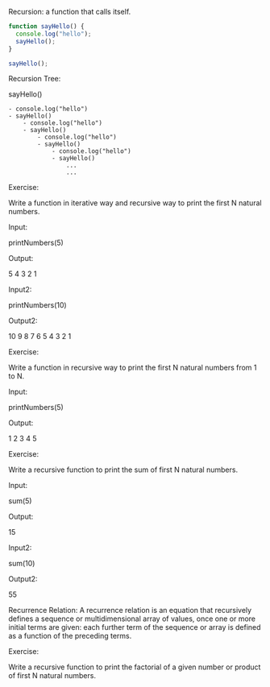 Recursion: a function that calls itself.

```js
function sayHello() {
  console.log("hello");
  sayHello();
}

sayHello();
```

Recursion Tree:

sayHello()

    - console.log("hello")
    - sayHello()
        - console.log("hello")
        - sayHello()
            - console.log("hello")
            - sayHello()
                - console.log("hello")
                - sayHello()
                    ...
                    ...

Exercise:

Write a function in iterative way and recursive way to print the first N natural numbers.

Input:

printNumbers(5)

Output:

5
4
3
2
1

Input2:

printNumbers(10)

Output2:

10
9
8
7
6
5
4
3
2
1

Exercise:

Write a function in recursive way to print the first N natural numbers from 1 to N.

Input:

printNumbers(5)

Output:

1
2
3
4
5

Exercise:

Write a recursive function to print the sum of first N natural numbers.

Input:

sum(5)

Output:

15

Input2:

sum(10)

Output2:

55

Recurrence Relation: A recurrence relation is an equation that recursively defines a sequence or multidimensional array of values, once one or more initial terms are given: each further term of the sequence or array is defined as a function of the preceding terms.

Exercise:

Write a recursive function to print the factorial of a given number or product of first N natural numbers.
